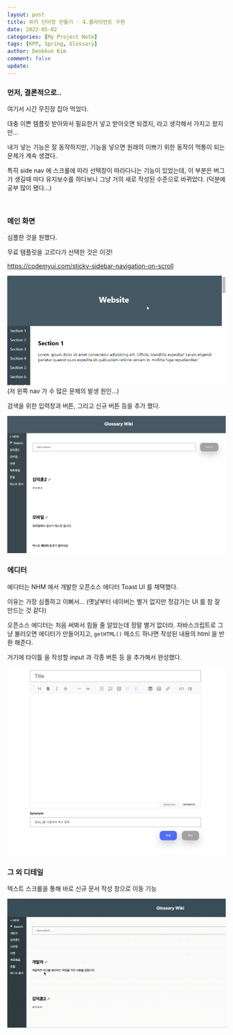 ```yaml
---
layout: post
title: 위키 단어장 만들기 - 4.클라이언트 구현
date: 2022-05-02
categories: [My Project Note]
tags: [KPP, Spring, Glossary]
author: Deokhun Kim
comment: false
update: 
---
```


### 먼저, 결론적으로..
여기서 시간 무진장 잡아 먹었다.

대충 이쁜 템플릿 받아와서 필요한거 넣고 받아오면 되겠지, 라고 생각해서 가지고 왔지만...

내가 넣는 기능은 잘 동작하지만, 기능을 넣으면 원래의 이쁘기 위한 동작이 먹통이 되는 문제가 계속 생겼다.

특히 side nav 에 스크롤에 따라 선택창이 따라다니는 기능이 있었는데, 
이 부분은 버그가 생길때 마다 유지보수를 하다보니 그냥 거의 새로 작성된 수준으로 바뀌었다.
(덕분에 공부 많이 됐다...)

<br/>

### 메인 화면
심플한 것을 원했다.

무료 템플릿을 고르다가 선택한 것은 이것!

https://codemyui.com/sticky-sidebar-navigation-on-scroll

<img src="/assets/postimg/2022_05/Sticky-Sidebar-Navigation-on-Scroll.webp">
(저 왼쪽 nav 가 수 많은 문제의 발생 원인...)
<br/>

검색을 위한 입력창과 버튼, 그리고 신규 버튼 등을 추가 했다.

<img src="/assets/postimg/2022_05/glossaryMain.png">


<br/>


### 에디터
에디터는 NHM 에서 개발한 오픈소스 에디터 Toast UI 를 채택했다.

이유는 가장 심플하고 이뻐서... (옛날부터 네이버는 별거 없지만 정감가는 UI 를 참 잘 만드는 것 같다)

오픈소스 에디터는 처음 써봐서 힘들 줄 알았는데 정말 별거 없더라. 
자바스크립트로 그냥 불러오면 에디터가 만들어지고, 
`getHTML()` 메소드 하나면 작성된 내용의 html 을 반환 해준다.

거기에 타이틀 을 작성할 input 과 각종 버튼 등 을 추가해서 완성했다.

<img src="/assets/postimg/2022_05/editor.png">

<br/>

### 그 외 디테일
텍스트 스크롤을 통해 바로 신규 문서 작성 창으로 이동 기능

<img src="/assets/postimg/2022_05/autoCreate.gif">

